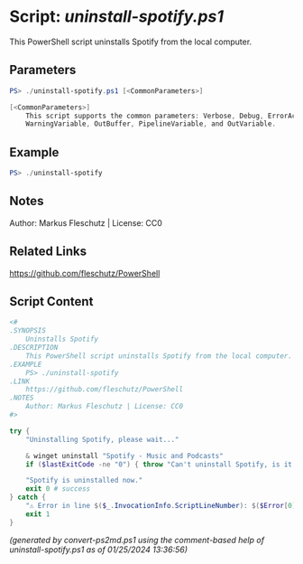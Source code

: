 Script: *uninstall-spotify.ps1*
========================

This PowerShell script uninstalls Spotify from the local computer.

Parameters
----------
```powershell
PS> ./uninstall-spotify.ps1 [<CommonParameters>]

[<CommonParameters>]
    This script supports the common parameters: Verbose, Debug, ErrorAction, ErrorVariable, WarningAction, 
    WarningVariable, OutBuffer, PipelineVariable, and OutVariable.
```

Example
-------
```powershell
PS> ./uninstall-spotify

```

Notes
-----
Author: Markus Fleschutz | License: CC0

Related Links
-------------
https://github.com/fleschutz/PowerShell

Script Content
--------------
```powershell
<#
.SYNOPSIS
	Uninstalls Spotify
.DESCRIPTION
	This PowerShell script uninstalls Spotify from the local computer.
.EXAMPLE
	PS> ./uninstall-spotify
.LINK
	https://github.com/fleschutz/PowerShell
.NOTES
	Author: Markus Fleschutz | License: CC0
#>

try {
	"Uninstalling Spotify, please wait..."

	& winget uninstall "Spotify - Music and Podcasts"
	if ($lastExitCode -ne "0") { throw "Can't uninstall Spotify, is it installed?" }

	"Spotify is uninstalled now."
	exit 0 # success
} catch {
	"⚠️ Error in line $($_.InvocationInfo.ScriptLineNumber): $($Error[0])"
	exit 1
}
```

*(generated by convert-ps2md.ps1 using the comment-based help of uninstall-spotify.ps1 as of 01/25/2024 13:36:56)*

